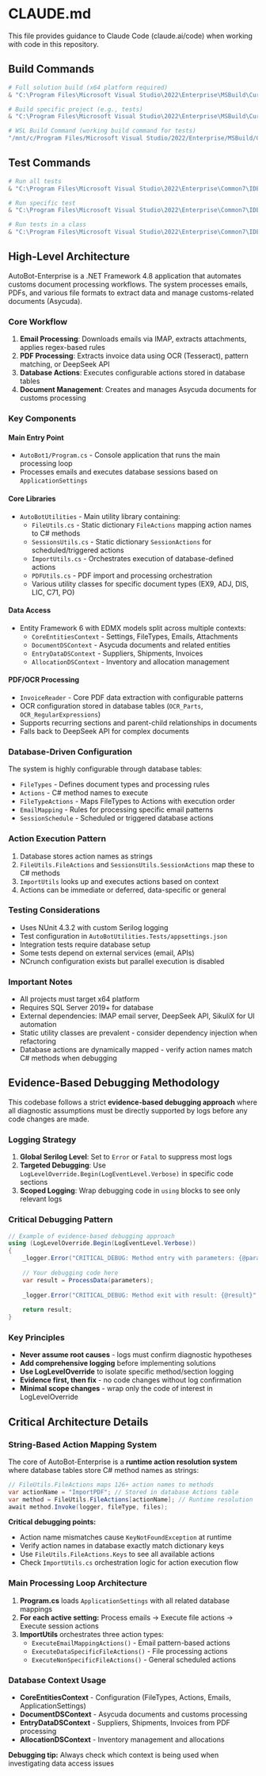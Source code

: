 # CLAUDE.md

This file provides guidance to Claude Code (claude.ai/code) when working with code in this repository.

## Build Commands

```powershell
# Full solution build (x64 platform required)
& "C:\Program Files\Microsoft Visual Studio\2022\Enterprise\MSBuild\Current\Bin\MSBuild.exe" AutoBot-Enterprise.sln /t:Clean,Restore,Rebuild /p:Configuration=Debug /p:Platform=x64

# Build specific project (e.g., tests)
& "C:\Program Files\Microsoft Visual Studio\2022\Enterprise\MSBuild\Current\Bin\MSBuild.exe" "AutoBotUtilities.Tests\AutoBotUtilities.Tests.csproj" /t:Clean,Restore,Rebuild /p:Configuration=Debug /p:Platform=x64

# WSL Build Command (working build command for tests)
"/mnt/c/Program Files/Microsoft Visual Studio/2022/Enterprise/MSBuild/Current/Bin/MSBuild.exe" "AutoBotUtilities.Tests/AutoBotUtilities.Tests.csproj" /t:Rebuild /p:Configuration=Debug /p:Platform=x64
```

## Test Commands

```powershell
# Run all tests
& "C:\Program Files\Microsoft Visual Studio\2022\Enterprise\Common7\IDE\CommonExtensions\Microsoft\TestWindow\vstest.console.exe" ".\AutoBotUtilities.Tests\bin\x64\Debug\net48\AutoBotUtilities.Tests.dll" "/Logger:console;verbosity=detailed"

# Run specific test
& "C:\Program Files\Microsoft Visual Studio\2022\Enterprise\Common7\IDE\CommonExtensions\Microsoft\TestWindow\vstest.console.exe" ".\AutoBotUtilities.Tests\bin\x64\Debug\net48\AutoBotUtilities.Tests.dll" /TestCaseFilter:"FullyQualifiedName=AutoBotUtilities.Tests.PDFImportTests.CanImportAmazonMultiSectionInvoice_WithLogging" "/Logger:console;verbosity=detailed"

# Run tests in a class
& "C:\Program Files\Microsoft Visual Studio\2022\Enterprise\Common7\IDE\CommonExtensions\Microsoft\TestWindow\vstest.console.exe" ".\AutoBotUtilities.Tests\bin\x64\Debug\net48\AutoBotUtilities.Tests.dll" /TestCaseFilter:"FullyQualifiedName~PDFImportTests" "/Logger:console;verbosity=detailed"
```

## High-Level Architecture

AutoBot-Enterprise is a .NET Framework 4.8 application that automates customs document processing workflows. The system processes emails, PDFs, and various file formats to extract data and manage customs-related documents (Asycuda).

### Core Workflow
1. **Email Processing**: Downloads emails via IMAP, extracts attachments, applies regex-based rules
2. **PDF Processing**: Extracts invoice data using OCR (Tesseract), pattern matching, or DeepSeek API
3. **Database Actions**: Executes configurable actions stored in database tables
4. **Document Management**: Creates and manages Asycuda documents for customs processing

### Key Components

#### Main Entry Point
- `AutoBot1/Program.cs` - Console application that runs the main processing loop
- Processes emails and executes database sessions based on `ApplicationSettings`

#### Core Libraries
- `AutoBotUtilities` - Main utility library containing:
  - `FileUtils.cs` - Static dictionary `FileActions` mapping action names to C# methods
  - `SessionsUtils.cs` - Static dictionary `SessionActions` for scheduled/triggered actions
  - `ImportUtils.cs` - Orchestrates execution of database-defined actions
  - `PDFUtils.cs` - PDF import and processing orchestration
  - Various utility classes for specific document types (EX9, ADJ, DIS, LIC, C71, PO)

#### Data Access
- Entity Framework 6 with EDMX models split across multiple contexts:
  - `CoreEntitiesContext` - Settings, FileTypes, Emails, Attachments
  - `DocumentDSContext` - Asycuda documents and related entities
  - `EntryDataDSContext` - Suppliers, Shipments, Invoices
  - `AllocationDSContext` - Inventory and allocation management

#### PDF/OCR Processing
- `InvoiceReader` - Core PDF data extraction with configurable patterns
- OCR configuration stored in database tables (`OCR_Parts`, `OCR_RegularExpressions`)
- Supports recurring sections and parent-child relationships in documents
- Falls back to DeepSeek API for complex documents

### Database-Driven Configuration
The system is highly configurable through database tables:
- `FileTypes` - Defines document types and processing rules
- `Actions` - C# method names to execute
- `FileTypeActions` - Maps FileTypes to Actions with execution order
- `EmailMapping` - Rules for processing specific email patterns
- `SessionSchedule` - Scheduled or triggered database actions

### Action Execution Pattern
1. Database stores action names as strings
2. `FileUtils.FileActions` and `SessionsUtils.SessionActions` map these to C# methods
3. `ImportUtils` looks up and executes actions based on context
4. Actions can be immediate or deferred, data-specific or general

### Testing Considerations
- Uses NUnit 4.3.2 with custom Serilog logging
- Test configuration in `AutoBotUtilities.Tests/appsettings.json`
- Integration tests require database setup
- Some tests depend on external services (email, APIs)
- NCrunch configuration exists but parallel execution is disabled

### Important Notes
- All projects must target x64 platform
- Requires SQL Server 2019+ for database
- External dependencies: IMAP email server, DeepSeek API, SikuliX for UI automation
- Static utility classes are prevalent - consider dependency injection when refactoring
- Database actions are dynamically mapped - verify action names match C# methods when debugging

## Evidence-Based Debugging Methodology

This codebase follows a strict **evidence-based debugging approach** where all diagnostic assumptions must be directly supported by logs before any code changes are made.

### Logging Strategy
1. **Global Serilog Level**: Set to `Error` or `Fatal` to suppress most logs
2. **Targeted Debugging**: Use `LogLevelOverride.Begin(LogEventLevel.Verbose)` in specific code sections
3. **Scoped Logging**: Wrap debugging code in `using` blocks to see only relevant logs

### Critical Debugging Pattern
```csharp
// Example of evidence-based debugging approach
using (LogLevelOverride.Begin(LogEventLevel.Verbose))
{
    _logger.Error("CRITICAL_DEBUG: Method entry with parameters: {@params}", parameters);
    
    // Your debugging code here
    var result = ProcessData(parameters);
    
    _logger.Error("CRITICAL_DEBUG: Method exit with result: {@result}", result);
    
    return result;
}
```

### Key Principles
- **Never assume root causes** - logs must confirm diagnostic hypotheses
- **Add comprehensive logging** before implementing solutions  
- **Use LogLevelOverride** to isolate specific method/section logging
- **Evidence first, then fix** - no code changes without log confirmation
- **Minimal scope changes** - wrap only the code of interest in LogLevelOverride

## Critical Architecture Details

### String-Based Action Mapping System
The core of AutoBot-Enterprise is a **runtime action resolution system** where database tables store C# method names as strings:

```csharp
// FileUtils.FileActions maps 126+ action names to methods
var actionName = "ImportPDF"; // Stored in database Actions table
var method = FileUtils.FileActions[actionName]; // Runtime resolution
await method.Invoke(logger, fileType, files);
```

**Critical debugging points:**
- Action name mismatches cause `KeyNotFoundException` at runtime
- Verify action names in database exactly match dictionary keys
- Use `FileUtils.FileActions.Keys` to see all available actions
- Check `ImportUtils.cs` orchestration logic for action execution flow

### Main Processing Loop Architecture
1. **Program.cs** loads `ApplicationSettings` with all related database mappings
2. **For each active setting:** Process emails → Execute file actions → Execute session actions
3. **ImportUtils** orchestrates three action types:
   - `ExecuteEmailMappingActions()` - Email pattern-based actions
   - `ExecuteDataSpecificFileActions()` - File processing actions  
   - `ExecuteNonSpecificFileActions()` - General scheduled actions

### Database Context Usage
- **CoreEntitiesContext** - Configuration (FileTypes, Actions, Emails, ApplicationSettings)
- **DocumentDSContext** - Asycuda documents and customs processing
- **EntryDataDSContext** - Suppliers, Shipments, Invoices from PDF processing
- **AllocationDSContext** - Inventory management and allocations

**Debugging tip:** Always check which context is being used when investigating data access issues